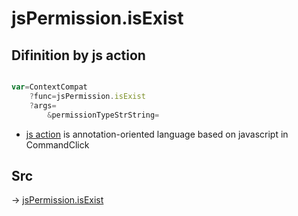 # jsPermission.isExist

## Difinition by js action

```js.js

var=ContextCompat
	?func=jsPermission.isExist
	?args=
		&permissionTypeStrString=
```

- [js action](#) is annotation-oriented language based on javascript in CommandClick

## Src

-> [jsPermission.isExist](https://github.com/puutaro/CommandClick/blob/master/app/src/main/java/com/puutaro/commandclick/fragment_lib/terminal_fragment/js_interface/system/JsPermission.kt#L27)


